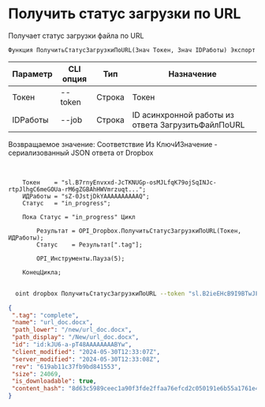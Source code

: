 ﻿---
sidebar_position: 6
---

# Получить статус загрузки по URL
 Получает статус загрузки файла по URL



`Функция ПолучитьСтатусЗагрузкиПоURL(Знач Токен, Знач IDРаботы) Экспорт`

  | Параметр | CLI опция | Тип | Назначение |
  |-|-|-|-|
  | Токен | --token | Строка | Токен |
  | IDРаботы | --job | Строка | ID асинхронной работы из ответа ЗагрузитьФайлПоURL |

  
  Возвращаемое значение:   Соответствие Из КлючИЗначение - сериализованный JSON ответа от Dropbox

<br/>




```bsl title="Пример кода"
    Токен    = "sl.B7rnyEnvxxd-JcTKNUGp-osMJLfqK79ojSqINJc-rtpJlhgC6meGOUa-rM6gZGBAhHWVmrzuqt...";
    ИДРаботы = "sZ-0JstjDkYAAAAAAAAAAQ";
    Статус   = "in_progress";

    Пока Статус = "in_progress" Цикл

        Результат = OPI_Dropbox.ПолучитьСтатусЗагрузкиПоURL(Токен, ИДРаботы);
        Статус    = Результат[".tag"];

        OPI_Инструменты.Пауза(5);

    КонецЦикла;
```



```sh title="Пример команды CLI"
    
  oint dropbox ПолучитьСтатусЗагрузкиПоURL --token "sl.B2ieEHcB9I9BTwJFjbf_MQtoZMKjGYgkpBqzQkvBfuSz41Qpy5r3d7a4ax22I5ILWhd9KLbN5L..." --job %job%

```

```json title="Результат"
{
 ".tag": "complete",
 "name": "url_doc.docx",
 "path_lower": "/new/url_doc.docx",
 "path_display": "/New/url_doc.docx",
 "id": "id:kJU6-a-pT48AAAAAAAABYw",
 "client_modified": "2024-05-30T12:33:07Z",
 "server_modified": "2024-05-30T12:33:08Z",
 "rev": "619ab11c37fb9bd841553",
 "size": 24069,
 "is_downloadable": true,
 "content_hash": "8d63c5989ceec1a90f3fde2ffaa76efcd2c050191e6b55a1761e4e352590bd8c"
}
```
